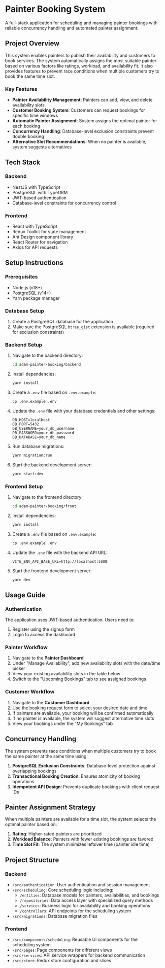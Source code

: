 # Painter Booking System

A full-stack application for scheduling and managing painter bookings with reliable concurrency handling and automated painter assignment.

## Project Overview

This system enables painters to publish their availability and customers to book services. The system automatically assigns the most suitable painter based on various factors like ratings, workload, and availability fit. It also provides features to prevent race conditions when multiple customers try to book the same time slot.

### Key Features

- **Painter Availability Management**: Painters can add, view, and delete availability slots
- **Customer Booking System**: Customers can request bookings for specific time windows
- **Automatic Painter Assignment**: System assigns the optimal painter for each booking
- **Concurrency Handling**: Database-level exclusion constraints prevent double booking
- **Alternative Slot Recommendations**: When no painter is available, system suggests alternatives

## Tech Stack

### Backend
- NestJS with TypeScript
- PostgreSQL with TypeORM
- JWT-based authentication
- Database-level constraints for concurrency control

### Frontend
- React with TypeScript
- Redux Toolkit for state management
- Ant Design component library
- React Router for navigation
- Axios for API requests

## Setup Instructions

### Prerequisites

- Node.js (v18+)
- PostgreSQL (v14+)
- Yarn package manager

### Database Setup

1. Create a PostgreSQL database for the application
2. Make sure the PostgreSQL `btree_gist` extension is available (required for exclusion constraints)

### Backend Setup

1. Navigate to the backend directory:
   ```bash
   cd adam-painter-booking/backend
   ```

2. Install dependencies:
   ```bash
   yarn install
   ```

3. Create a `.env` file based on `.env.example`:
   ```bash
   cp .env.example .env
   ```

4. Update the `.env` file with your database credentials and other settings:
   ```
   DB_HOST=localhost
   DB_PORT=5432
   DB_USERNAME=your_db_username
   DB_PASSWORD=your_db_password
   DB_DATABASE=your_db_name
   ```

5. Run database migrations:
   ```bash
   yarn migration:run
   ```

6. Start the backend development server:
   ```bash
   yarn start:dev
   ```

### Frontend Setup

1. Navigate to the frontend directory:
   ```bash
   cd adam-painter-booking/front
   ```

2. Install dependencies:
   ```bash
   yarn install
   ```

3. Create a `.env` file based on `.env.example`:
   ```bash
   cp .env.example .env
   ```

4. Update the `.env` file with the backend API URL:
   ```
   VITE_ENV_API_BASE_URL=http://localhost:5000
   ```

5. Start the frontend development server:
   ```bash
   yarn dev
   ```

## Usage Guide

### Authentication

The application uses JWT-based authentication. Users need to:
1. Register using the signup form
2. Login to access the dashboard

### Painter Workflow

1. Navigate to the **Painter Dashboard**
2. Under "Manage Availability", add new availability slots with the date/time picker
3. View your existing availability slots in the table below
4. Switch to the "Upcoming Bookings" tab to see assigned bookings

### Customer Workflow

1. Navigate to the **Customer Dashboard**
2. Use the booking request form to select your desired date and time
3. If painters are available, your booking will be confirmed automatically
4. If no painter is available, the system will suggest alternative time slots
5. View your bookings under the "My Bookings" tab

## Concurrency Handling

The system prevents race conditions when multiple customers try to book the same painter at the same time using:

1. **PostgreSQL Exclusion Constraints**: Database-level protection against overlapping bookings
2. **Transactional Booking Creation**: Ensures atomicity of booking operations
3. **Idempotent API Design**: Prevents duplicate bookings with client request IDs

## Painter Assignment Strategy

When multiple painters are available for a time slot, the system selects the optimal painter based on:

1. **Rating**: Higher-rated painters are prioritized
2. **Workload Balance**: Painters with fewer existing bookings are favored
3. **Time Slot Fit**: The system minimizes leftover time (painter idle time)

## Project Structure

### Backend

- `/src/authentication`: User authentication and session management
- `/src/scheduling`: Core scheduling logic including:
  - `/entities`: Database models for painters, availabilities, and bookings
  - `/repositories`: Data access layer with specialized query methods
  - `/services`: Business logic for availability and booking operations
  - `/controllers`: API endpoints for the scheduling system
- `/src/migrations`: Database migration files

### Frontend

- `/src/components/scheduling`: Reusable UI components for the scheduling system
- `/src/pages`: Page components for different views
- `/src/services`: API service wrappers for backend communication
- `/src/store`: Redux store configuration and slices

